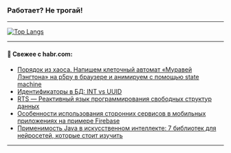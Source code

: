### Работает? Не трогай!

---
<!--
#### 🛠️ Technical stack:

![Java](https://img.shields.io/badge/Java-informational?logo=Oracle&style=flat&logoColor=white&color=FF4500)
![Kotlin](https://img.shields.io/badge/Kotlin-informational?logo=Kotlin&style=flat&logoColor=white&color=774D97)
![TS](https://img.shields.io/badge/TypeScript-informational?logo=typeScript&style=flat&logoColor=black&color=017acc)
![Python](https://img.shields.io/badge/Python-informational?logo=Python&style=flat&logoColor=black&color=ffdd54) <br>
![Spring](https://img.shields.io/badge/Spring-informational?logo=Spring&style=flat&logoColor=white&color=6DB33F) 
![SpringBoot](https://img.shields.io/badge/SpringBoot-informational?logo=SpringBoot&style=flat&logoColor=white&color=6DB33F)
![Nest](https://img.shields.io/badge/NestJS-informational?logo=NestJS&style=flat&logoColor=white&color=E0234E) 
![NodeJS](https://img.shields.io/badge/NodeJS-informational?logo=node.js&style=flat&logoColor=white&color=70A760)<br>
![PostgreSQL](https://img.shields.io/badge/PostgreSQL-informational?logo=PostgreSQL&style=flat&logoColor=white&color=DAA520)
![MongoDB](https://img.shields.io/badge/MongoDB-informational?logo=MongoDB&style=flat&logoColor=white&color=870000)
![Apache](https://img.shields.io/badge/Apache-informational?logo=apache&style=flat&logoColor=white&color=f74e28)

___ 
-->

<!--- #### 🛠️ : --->

[![Top Langs](https://github-readme-stats-82jvfl3w3-advtsettinggmailcoms-projects.vercel.app/api/top-langs/?username=zloylis&langs_count=10&hide_title=true&title_color=e6edf3&size_weight=0.5&count_weight=0.5&layout=compact&hide_progress=true&hide_border=true&theme=dracula)](https://github.com/zloylis)

<!---


####  :octocat:&nbsp;&nbsp; Статистика:

![GitHub stats](https://github-readme-stats-u2qms2cxw-advtsettinggmailcoms-projects.vercel.app/api?username=zloylis&show_icons=true&hide_border=true&theme=dracula&title_color=e6edf3&include_all_commits=true&count_private=true&hide_rank=false&hide_title=true&rank_icon=github)
-->
---

#### 💬 Свежее с habr.com:

<!-- BLOG-POST-LIST:START -->
- [Порядок из хаоса. Напишем клеточный автомат «Муравей Лэнгтона» на p5py в браузере и анимируем с помощью state machine](https://habr.com/ru/companies/sberbank/articles/864100/?utm_source=habrahabr&utm_medium=rss&utm_campaign=864100)
- [Идентификаторы в БД: INT vs UUID](https://habr.com/ru/articles/864188/?utm_source=habrahabr&utm_medium=rss&utm_campaign=864188)
- [RTS — Реактивный язык программирования свободных структур данных](https://habr.com/ru/articles/864358/?utm_source=habrahabr&utm_medium=rss&utm_campaign=864358)
- [Особенности использования сторонних сервисов в мобильных приложениях на примере Firebase](https://habr.com/ru/companies/swordfish_security/articles/864190/?utm_source=habrahabr&utm_medium=rss&utm_campaign=864190)
- [Применимость Java в искусственном интеллекте: 7 библиотек для нейросетей, которые стоит изучить](https://habr.com/ru/articles/864352/?utm_source=habrahabr&utm_medium=rss&utm_campaign=864352)
<!-- BLOG-POST-LIST:END -->

---
